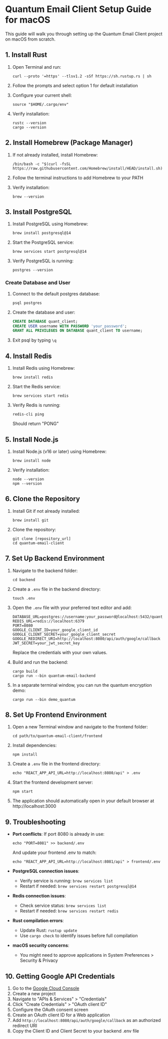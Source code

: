 # Quantum Email Client Setup Guide for macOS

This guide will walk you through setting up the Quantum Email Client project on macOS from scratch.

## 1. Install Rust

1. Open Terminal and run:

   ```
   curl --proto '=https' --tlsv1.2 -sSf https://sh.rustup.rs | sh
   ```

2. Follow the prompts and select option 1 for default installation

3. Configure your current shell:

   ```
   source "$HOME/.cargo/env"
   ```

4. Verify installation:
   ```
   rustc --version
   cargo --version
   ```

## 2. Install Homebrew (Package Manager)

1. If not already installed, install Homebrew:

   ```
   /bin/bash -c "$(curl -fsSL https://raw.githubusercontent.com/Homebrew/install/HEAD/install.sh)"
   ```

2. Follow the terminal instructions to add Homebrew to your PATH

3. Verify installation:
   ```
   brew --version
   ```

## 3. Install PostgreSQL

1. Install PostgreSQL using Homebrew:

   ```
   brew install postgresql@14
   ```

2. Start the PostgreSQL service:

   ```
   brew services start postgresql@14
   ```

3. Verify PostgreSQL is running:
   ```
   postgres --version
   ```

### Create Database and User

1. Connect to the default postgres database:

   ```
   psql postgres
   ```

2. Create the database and user:

   ```sql
   CREATE DATABASE quant_client;
   CREATE USER username WITH PASSWORD 'your_password';
   GRANT ALL PRIVILEGES ON DATABASE quant_client TO username;
   ```

3. Exit psql by typing `\q`

## 4. Install Redis

1. Install Redis using Homebrew:

   ```
   brew install redis
   ```

2. Start the Redis service:

   ```
   brew services start redis
   ```

3. Verify Redis is running:
   ```
   redis-cli ping
   ```
   Should return "PONG"

## 5. Install Node.js

1. Install Node.js (v16 or later) using Homebrew:

   ```
   brew install node
   ```

2. Verify installation:
   ```
   node --version
   npm --version
   ```

## 6. Clone the Repository

1. Install Git if not already installed:

   ```
   brew install git
   ```

2. Clone the repository:
   ```
   git clone [repository_url]
   cd quantum-email-client
   ```

## 7. Set Up Backend Environment

1. Navigate to the backend folder:

   ```
   cd backend
   ```

2. Create a `.env` file in the backend directory:

   ```
   touch .env
   ```

3. Open the `.env` file with your preferred text editor and add:

   ```
   DATABASE_URL=postgres://username:your_password@localhost:5432/quant_client
   REDIS_URL=redis://localhost:6379
   PORT=8080
   GOOGLE_CLIENT_ID=your_google_client_id
   GOOGLE_CLIENT_SECRET=your_google_client_secret
   GOOGLE_REDIRECT_URI=http://localhost:8080/api/auth/google/callback
   JWT_SECRET=your_jwt_secret_key
   ```

   Replace the credentials with your own values.

4. Build and run the backend:

   ```
   cargo build
   cargo run --bin quantum-email-backend
   ```

5. In a separate terminal window, you can run the quantum encryption demo:
   ```
   cargo run --bin demo_quantum
   ```

## 8. Set Up Frontend Environment

1. Open a new Terminal window and navigate to the frontend folder:

   ```
   cd path/to/quantum-email-client/frontend
   ```

2. Install dependencies:

   ```
   npm install
   ```

3. Create a `.env` file in the frontend directory:

   ```
   echo "REACT_APP_API_URL=http://localhost:8080/api" > .env
   ```

4. Start the frontend development server:

   ```
   npm start
   ```

5. The application should automatically open in your default browser at http://localhost:3000

## 9. Troubleshooting

- **Port conflicts**: If port 8080 is already in use:

  ```
  echo "PORT=8081" >> backend/.env
  ```

  And update your frontend .env to match:

  ```
  echo "REACT_APP_API_URL=http://localhost:8081/api" > frontend/.env
  ```

- **PostgreSQL connection issues**:

  - Verify service is running: `brew services list`
  - Restart if needed: `brew services restart postgresql@14`

- **Redis connection issues**:

  - Check service status: `brew services list`
  - Restart if needed: `brew services restart redis`

- **Rust compilation errors**:

  - Update Rust: `rustup update`
  - Use `cargo check` to identify issues before full compilation

- **macOS security concerns**:
  - You might need to approve applications in System Preferences > Security & Privacy

## 10. Getting Google API Credentials

1. Go to the [Google Cloud Console](https://console.cloud.google.com/)
2. Create a new project
3. Navigate to "APIs & Services" > "Credentials"
4. Click "Create Credentials" > "OAuth client ID"
5. Configure the OAuth consent screen
6. Create an OAuth client ID for a Web application
7. Add `http://localhost:8080/api/auth/google/callback` as an authorized redirect URI
8. Copy the Client ID and Client Secret to your backend .env file
